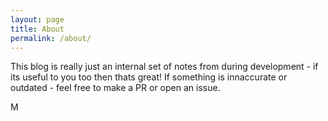```yaml
---
layout: page
title: About
permalink: /about/
---
```


This blog is really just an internal set of notes from during development - if its useful to you too then thats great!
If something is innaccurate or outdated - feel free to make a PR or open an issue.

M
